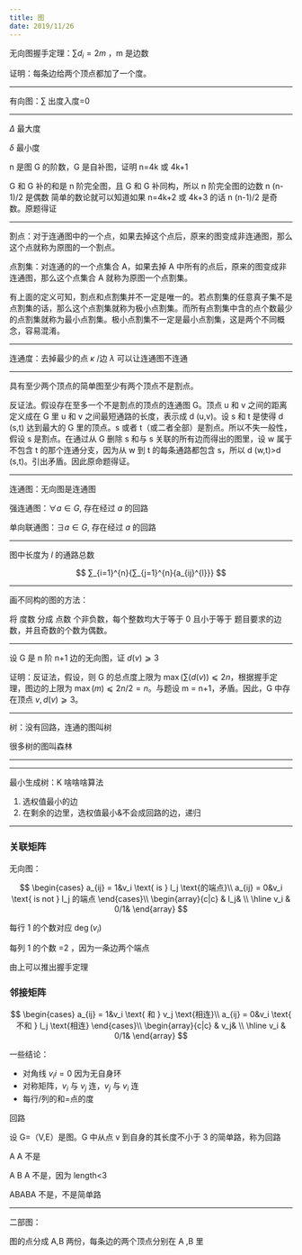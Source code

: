 ```yaml
---
title: 图
date: 2019/11/26
---
```


无向图握手定理：$∑d_{i}=2m$ ，m 是边数

证明：每条边给两个顶点都加了一个度。

---

有向图：$\sum$ 出度入度=0

---

$\Delta$ 最大度

$\delta$ 最小度

n 是图 G 的阶数，G 是自补图，证明 n=4k 或 4k+1

G 和 G 补的和是 n 阶完全图，且 G 和 G 补同构，所以 n 阶完全图的边数 n (n-1)/2 是偶数
简单的数论就可以知道如果 n=4k+2 或 4k+3 的话 n (n-1)/2 是奇数。原题得证

---

割点：对于连通图中的一个点，如果去掉这个点后，原来的图变成非连通图，那么这个点就称为原图的一个割点。

点割集：对连通的的一个点集合 A，如果去掉 A 中所有的点后，原来的图变成非连通图，那么这个点集合 A 就称为原图一个点割集。

有上面的定义可知，割点和点割集并不一定是唯一的。若点割集的任意真子集不是点割集的话，那么这个点割集就称为极小点割集。而所有点割集中含的点个数最少的点割集就称为最小点割集。极小点割集不一定是最小点割集，这是两个不同概念，容易混淆。

---

连通度：去掉最少的点 $κ$ /边 $λ$ 可以让连通图不连通

---

具有至少两个顶点的简单图至少有两个顶点不是割点。

反证法。假设存在至多一个不是割点的顶点的连通图 G。顶点 u 和 v 之间的距离定义成在 G 里 u 和 v 之间最短通路的长度，表示成 d (u,v)。设 s 和 t 是使得 d (s,t) 达到最大的 G 里的顶点。s 或者 t（或二者全部）是割点。所以不失一般性，假设 s 是割点。在通过从 G 删除 s 和与 s 关联的所有边而得出的图里，设 w 属于不包含 t 的那个连通分支，因为从 w 到 t 的每条通路都包含 s，所以 d (w,t)>d (s,t)。引出矛盾。因此原命题得证。

---

连通图：无向图是连通图

强连通图：$\forall a∈G$, 存在经过 $a$ 的回路

单向联通图：$∃a∈G$, 存在经过 $a$ 的回路

---

图中长度为 $l$ 的通路总数

$$
∑_{i=1}^{n}{∑_{j=1}^{n}{a_{ij}^{l}}}
$$

---

画不同构的图的方法：

将 度数 分成 点数 个非负数，每个整数均大于等于 0 且小于等于 题目要求的边数，并且奇数的个数为偶数。

---

设 G 是 n 阶 n+1 边的无向图，证 $d(v)⩾3$

证明：反证法，假设，则 G 的总点度上限为 $\max(\sum(d(v)) ⩽2 n$，根据握手定理，图边的上限为 $\max(m) ⩽ 2n/2=n$。与题设 m = n+1，矛盾。因此，G 中存在顶点 $v,d(v)⩾3$。

---

树：没有回路，连通的图叫树

很多树的图叫森林

---

---

最小生成树：K 啥啥啥算法

1. 选权值最小的边
2. 在剩余的边里，选权值最小&不会成回路的边，递归

---

### 关联矩阵

无向图：

$$
\begin{cases}
    a_{ij} = 1&v_i \text{ is } l_j \text{的端点}\\
    a_{ij} = 0&v_i \text{ is not } l_j 的端点
\end{cases}\\
\begin{array}{c|c}
        & l_j& \\
    \hline
    v_i & 0/1& 
\end{array}
$$

每行 1 的个数对应 $\deg(v_i)$

每列 1 的个数 =2 ，因为一条边两个端点

由上可以推出握手定理

### 邻接矩阵

$$
\begin{cases}
    a_{ij} = 1&v_i \text{ 和 } v_j \text{相连}\\
    a_{ij} = 0&v_i \text{ 不和 } l_j \text{相连}
\end{cases}\\
\begin{array}{c|c}
        & v_j& \\
    \hline
    v_i & 0/1& 
\end{array}
$$

一些结论：

+ 对角线 $v_ii=0$ 因为无自身环
+ 对称矩阵，$v_i$ 与 $v_j$ 连，$v_j$ 与 $v_i$ 连
+ 每行/列的和=点的度

回路

设 G=（V,E）是图。G 中从点 v 到自身的其长度不小于 3 的简单路，称为回路

A A 不是

A B A 不是，因为 length<3

ABABA 不是，不是简单路

---

二部图：

图的点分成 A,B 两份，每条边的两个顶点分别在 A ,B 里